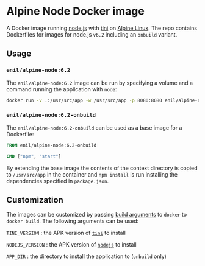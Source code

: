# Alpine Node Docker image

A Docker image running [node.js] with [tini][] on [Alpine Linux][].
The repo contains Dockerfiles for images for node.js `v6.2` including an `onbuild` variant.

## Usage

### `enil/alpine-node:6.2`

The `enil/alpine-node:6.2` image can be run by specifying a volume and a command running the application with `node`:

```sh
docker run -v .:/usr/src/app -w /usr/src/app -p 8080:8080 enil/alpine-node:6.2 npm start
```

### `enil/alpine-node:6.2-onbuild`

The `enil/alpine-node:6.2-onbuild` can be used as a base image for a Dockerfile:

```Dockerfile
FROM enil/alpine-node:6.2-onbuild

CMD ["npm", "start"]
```

By extending the base image the contents of the context directory is copied to `/usr/src/app` in the container and `npm
install` is run installing the dependencies specified in `package.json`.

## Customization

The images can be customized by passing [build arguments] to `docker` to `docker build`.
The following arguments can be used:

`TINI_VERSION`
: the APK version of [`tini`](https://pkgs.alpinelinux.org/package/v3.4/community/x86_64/tini) to install

`NODEJS_VERSION`
: the APK version of [`nodejs`](https://pkgs.alpinelinux.org/package/edge/main/x86_64/nodejs) to install

`APP_DIR`
: the directory to install the application to (`onbuild` only)

[node.js]:         https://nodejs.org/en/
[tini]:            https://github.com/krallin/tini
[Alpine Linux]:    https://www.alpinelinux.org/
[build arguments]: https://docs.docker.com/engine/reference/builder/#/arg

